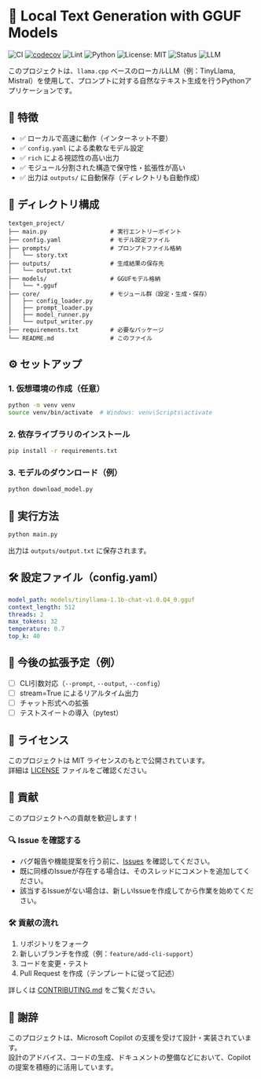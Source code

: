 # 🧠 Local Text Generation with GGUF Models

![CI](https://github.com/eyamagishi/textgen_project/actions/workflows/test.yml/badge.svg)
[![codecov](https://codecov.io/github/eyamagishi/textgen_project/graph/badge.svg)](https://codecov.io/github/eyamagishi/textgen_project)
![Lint](https://github.com/eyamagishi/textgen_project/actions/workflows/lint.yml/badge.svg)
![Python](https://img.shields.io/badge/Python-3.10+-blue)
![License: MIT](https://img.shields.io/badge/License-MIT-green.svg)
![Status](https://img.shields.io/badge/status-active-brightgreen)
![LLM](https://img.shields.io/badge/LLM-GGUF%20%2F%20llama.cpp-orange)

このプロジェクトは、`llama.cpp` ベースのローカルLLM（例：TinyLlama, Mistral）を使用して、プロンプトに対する自然なテキスト生成を行うPythonアプリケーションです。

## 🚀 特徴

- ✅ ローカルで高速に動作（インターネット不要）
- ✅ `config.yaml` による柔軟なモデル設定
- ✅ `rich` による視認性の高い出力
- ✅ モジュール分割された構造で保守性・拡張性が高い
- ✅ 出力は `outputs/` に自動保存（ディレクトリも自動作成）

## 📁 ディレクトリ構成

```
textgen_project/
├── main.py                  # 実行エントリーポイント
├── config.yaml              # モデル設定ファイル
├── prompts/                 # プロンプトファイル格納
│   └── story.txt
├── outputs/                 # 生成結果の保存先
│   └── output.txt
├── models/                  # GGUFモデル格納
│   └── *.gguf
├── core/                    # モジュール群（設定・生成・保存）
│   ├── config_loader.py
│   ├── prompt_loader.py
│   ├── model_runner.py
│   └── output_writer.py
├── requirements.txt         # 必要なパッケージ
└── README.md                # このファイル
```

## ⚙️ セットアップ

### 1. 仮想環境の作成（任意）

```bash
python -m venv venv
source venv/bin/activate  # Windows: venv\Scripts\activate
```

### 2. 依存ライブラリのインストール

```bash
pip install -r requirements.txt
```

### 3. モデルのダウンロード（例）

```bash
python download_model.py
```

## 🧪 実行方法

```bash
python main.py
```

出力は `outputs/output.txt` に保存されます。

## 🛠️ 設定ファイル（config.yaml）

```yaml
model_path: models/tinyllama-1.1b-chat-v1.0.Q4_0.gguf
context_length: 512
threads: 2
max_tokens: 32
temperature: 0.7
top_k: 40
```

## 📌 今後の拡張予定（例）

- [ ] CLI引数対応（`--prompt`, `--output`, `--config`）
- [ ] stream=True によるリアルタイム出力
- [ ] チャット形式への拡張
- [ ] テストスイートの導入（pytest）

## 📄 ライセンス

このプロジェクトは MIT ライセンスのもとで公開されています。  
詳細は [LICENSE](./LICENSE) ファイルをご確認ください。

## 🤝 貢献

このプロジェクトへの貢献を歓迎します！

### 🔍 Issue を確認する

- バグ報告や機能提案を行う前に、[Issues](https://github.com/eyamagishi/textgen-project/issues) を確認してください。
- 既に同様のIssueが存在する場合は、そのスレッドにコメントを追加してください。
- 該当するIssueがない場合は、新しいIssueを作成してから作業を始めてください。

### 🛠️ 貢献の流れ

1. リポジトリをフォーク
2. 新しいブランチを作成（例：`feature/add-cli-support`）
3. コードを変更・テスト
4. Pull Request を作成（テンプレートに従って記述）

詳しくは [CONTRIBUTING.md](./CONTRIBUTING.md) をご覧ください。

## 🙏 謝辞

このプロジェクトは、Microsoft Copilot の支援を受けて設計・実装されています。  
設計のアドバイス、コードの生成、ドキュメントの整備などにおいて、Copilot の提案を積極的に活用しています。
